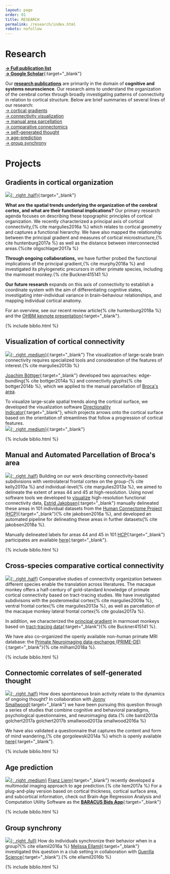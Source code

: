 ```yaml
---
layout: page
order: 01
title: RESEARCH
permalink: /research/index.html
robots: nofollow
---
```


# Research

[**→ Full publication list**][publications]  
[**→ Google Scholar**][googlescholar]{:target="\_blank"}  

Our **[research publications][publications]** are primarily in the domain of **cognitive and systems neuroscience**. Our research aims to understand the organization of the cerebral cortex through broadly investigating patterns of connectivity in relation to cortical structure. Below are brief summaries of several lines of our research:  
[→ cortical gradients](#gradients)  
[→ connectivity visualization](#vis)  
[→ manual area parcellation](#brocasarea)  
[→ comparative connectomics](#species)  
[→ self-generated thought](#SGT)  
[→ age-prediction](#age)  
[→ group synchrony](#synchrony)  

[publications]: publications.html
[googlescholar]: https://scholar.google.com/citations?user=al10sgYAAAAJ

# Projects

## Gradients in cortical organization <a name="gradients"></a>
[![]({{site.baseurl}}/images/principal_gradient.png){: .right .half}]({{site.baseurl}}/images/principal_gradient.png){:target="\_blank"}    

**What are the spatial trends underlying the organization of the cerebral cortex, and what are their functional implications?** Our primary research agenda focuses on describing these topographic principles of cortical organization. We recently characterized a principal axis of cortical connectivity,{% cite margulies2016a %} which relates to cortical geometry and captures a functional hierarchy. We have also mapped the relationship between the principal gradient and measures of cortical microstructure,{% cite huntenburg2017a %} as well as the distance between interconnected areas.{%cite oligschlager2017a %}  

**Through ongoing collaborations,** we have further probed the functional implications of the principal gradient,{% cite murphy2018a %} and investigated its phylogenetic precursors in other primate species, including the marmoset monkey.{% cite Buckner415141 %}  

**Our future research** expands on this axis of connectivity to establish a coordinate system with the aim of differentiating cognitive states, investigating inter-individual variance in brain-behaviour relationships, and mapping individual cortical anatomy.

For an overview, see our recent review article{% cite huntenburg2018a %} and the [OHBM keynote presentation]{:target="\_blank"}.  

[OHBM keynote presentation]:https://www.pathlms.com/ohbm/courses/8246/sections/12540/video_presentations/115833  
{% include biblio.html %}

## Visualization of cortical connectivity<a name="vis"></a>

[![]({{site.baseurl}}/thumbnails/image1.jpg){: .right .medium}]({{site.baseurl}}/images/image1.png){:target="\_blank"}
The visualization of large-scale brain connectivity requires specialized tools and consideration of the features of interest.{% cite margulies2013b %}  

[Joachim Böttger][joachim]{:target="\_blank"} developed two approaches: edge-bundling{% cite bottger2014a %} and connectivity glyphs{% cite bottger2014b %}, which we applied to the manual parcellation of [Broca's area](#brocasarea).  

To visualize large-scale spatial trends along the cortical surface, we developed the visualization software [Directionality Indicator][dir_ind]{:target="\_blank"}, which projects arrows onto the cortical surface based on the orientation of streamlines that follow a progression of cortical features.  
[![]({{site.baseurl}}/thumbnails/zones_01.jpg){: .right .medium}]({{site.baseurl}}/images/zones_01.png){:target="\_blank"}

[joachim]: https://joachim.visualistics.de
[dir_ind]: https://github.com/NeuroanatomyAndConnectivity/DirectionalityIndicator
{% include biblio.html %}

## Manual and Automated Parcellation of Broca's area <a name="brocasarea"></a>

[![]({{site.baseurl}}/images/jakobsen_01.png){: .right .half}]({{site.baseurl}}/images/jakobsen_01.png)
Building on our work describing connectivity-based subdivisions with ventrolateral frontal cortex on the group-{% cite kelly2010a %} and individual-level{% cite margulies2013a %}, we aimed to delineate the extent of areas 44 and 45 at high-resolution. Using novel software tools we developed to [visualize](#vis) high-resolution functional connectivity data, [Estrid Jakobsen][estrid]{:target="\_blank"} manually delineated these areas in 101 individual datasets from the [Human Connectome Project (HCP)][hcp]{:target="\_blank"}{% cite jakobsen2016a %}, and developed an automated pipeline for delineating these areas in further datasets{% cite jakobsen2018a %}.  

Manually delineated labels for areas 44 and 45 in 101 [HCP][hcp]{:target="\_blank"} participates are available [here][Broca_labels]{:target="\_blank"}.  

[hcp]: http://humanconnectome.org/
[estrid]: https://www.zlab.mcgill.ca/wp-content/uploads/2017/10/estridCV_public.pdf
[Broca_labels]: http://wwwuser.gwdg.de/~cbsarchi/archiv/public/hcp/  
{% include biblio.html %}

## Cross-species comparative cortical connectivity<a name="species"></a>

[![]({{site.baseurl}}/thumbnails/macaque_human_pmc.png){: .right .half}]({{site.baseurl}}/images/macaque_human_pmc.tif)
Comparative studies of connectivity organization between different species enable the translation across literatures. The macaque monkey offers a half-century of gold-standard knowledge of primate cortical connectivity based on tract-tracing studies. We have investigated subdivisons with the posteromedial cortex{% cite margulies2009a %}, ventral frontal cortex{% cite margulies2013a %}, as well as parcellation of the macaque monkey lateral frontal cortex{% cite goulas2017a %}.  

In addition, we characterized the [principal gradient](#gradients) in marmoset monkeys based on [tract-tracing data][marmoset_data]{:target="\_blank"}{% cite Buckner415141 %}.  

We have also co-organized the openly available non-human primate MRI database: the [Primate Neuroimaging data-exchange (PRIME-DE)][PRIME_DE]{:target="\_blank"}{% cite milham2018a %}.  

[marmoset_data]: http://www.marmosetbrain.org
[PRIME_DE]: http://fcon_1000.projects.nitrc.org/indi/indiPRIME.html
{% include biblio.html %}

## Connectomic correlates of self-generated thought<a name="SGT"></a>

[![]({{site.baseurl}}/thumbnails/sgt.png){: .right .half}]({{site.baseurl}}/thumbnails/sgt.png)
How does spontaneous brain activity relate to the dynamics of ongoing thought? In collaboration with [Jonny Smallwood][jonny]{:target="\_blank"} we have been pursuing this question through a series of studies that combine cognitive and behavioral paradigms, psychological questionnaires, and neuroimaging data.{% cite baird2013a golchert2017a golchert2017b smallwood2013a smallwood2016a %}  

We have also validated a questionnaire that captures the content and form of mind wandering,{% cite gorgolewski2014a %} which is openly available [here][nycq]{:target="\_blank"}.  

[jonny]:https://www.york.ac.uk/psychology/staff/academicstaff/jonathan_smallwood/#profile
[nycq]:https://github.com/NeuroanatomyAndConnectivity/NYC-Q
{% include biblio.html %}

## Age prediction <a name="age"></a>

[![]({{site.baseurl}}/thumbnails/age_prediction.png){: .right .medium}]({{site.baseurl}}/thumbnails/age_prediction.png)
[Franz Liem][franz]{:target="\_blank"} recently developed a multimodal imaging approach to age prediction.{% cite liem2017a %} For a plug-and-play version based on cortical thickness, cortical surface area, and subcortical information, check out Brain-Age Regression Analysis and Computation Utility Software as the [**<i class="fa fa-github-alt"></i> BARACUS Bids App**][baracus]{:target="\_blank"}  

[franz]: https://www.dynage.uzh.ch/en/aboutus/team/postdocs/fliem.html
[baracus]: https://github.com/BIDS-Apps/baracus
{% include biblio.html %}

## Group synchrony <a name="synchrony"></a>

[![]({{site.baseurl}}/thumbnails/dance.png){: .right .full}]({{site.baseurl}}/thumbnails/dance.png)
How do individuals synchronize their behavior when in a group?{% cite ellamil2016a %} [Melissa Ellamil][melissa]{:target="\_blank"} investigated this question in a club setting in collaboration with [Guerilla Science][guerillascience]{:target="\_blank"}.{% cite ellamil2016b %}  

[melissa]: https://harmonylabs.org/melissa-ellamil/
[guerillascience]: http://guerillascience.org
{% include biblio.html %}

